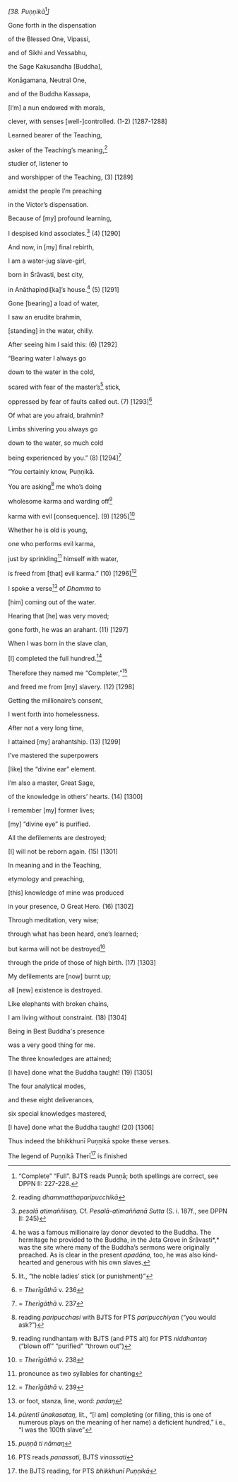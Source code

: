 *\[38. Puṇṇikā*[^1]*\]*

Gone forth in the dispensation

of the Blessed One, Vipassi,

and of Sikhi and Vessabhu,

the Sage Kakusandha \[Buddha\],

Konāgamana, Neutral One,

and of the Buddha Kassapa,

\[I’m\] a nun endowed with morals,

clever, with senses \[well-\]controlled. (1-2) \[1287-1288\]

Learned bearer of the Teaching,

asker of the Teaching’s meaning,[^2]

studier of, listener to

and worshipper of the Teaching, (3) \[1289\]

amidst the people I’m preaching

in the Victor’s dispensation.

Because of \[my\] profound learning,

I despised kind associates.[^3] (4) \[1290\]

And now, in \[my\] final rebirth,

I am a water-jug slave-girl,

born in Śrāvasti, best city,

in Anāthapiṇḍi\[ka\]’s house.[^4] (5) \[1291\]

Gone \[bearing\] a load of water,

I saw an erudite brahmin,

\[standing\] in the water, chilly.

After seeing him I said this: (6) \[1292\]

“Bearing water I always go

down to the water in the cold,

scared with fear of the master’s[^5] stick,

oppressed by fear of faults called out. (7) \[1293\][^6]

Of what are you afraid, brahmin?

Limbs shivering you always go

down to the water, so much cold

being experienced by you.” (8) \[1294\][^7]

“You certainly know, Puṇṇikā.

You are asking[^8] me who’s doing

wholesome karma and warding off[^9]

karma with evil \[consequence\]. (9) \[1295\][^10]

Whether he is old is young,

one who performs evil karma,

just by sprinkling[^11] himself with water,

is freed from \[that\] evil karma.” (10) \[1296\][^12]

I spoke a verse[^13] of *Dhamma* to

\[him\] coming out of the water.

Hearing that \[he\] was very moved;

gone forth, he was an arahant. (11) \[1297\]

When I was born in the slave clan,

\[I\] completed the full hundred.[^14]

Therefore they named me “Completer,”[^15]

and freed me from \[my\] slavery. (12) \[1298\]

Getting the millionaire’s consent,

I went forth into homelessness.

*A*fter not a very long time,

I attained \[my\] arahantship. (13) \[1299\]

I’ve mastered the superpowers

\[like\] the “divine ear” element.

I’m also a master, Great Sage,

of the knowledge in others’ hearts. (14) \[1300\]

I remember \[my\] former lives;

\[my\] “divine eye” is purified.

All the defilements are destroyed;

\[I\] will not be reborn again. (15) \[1301\]

In meaning and in the Teaching,

etymology and preaching,

\[this\] knowledge of mine was produced

in your presence, O Great Hero. (16) \[1302\]

Through meditation, very wise;

through what has been heard, one’s learned;

but karma will not be destroyed[^16]

through the pride of those of high birth. (17) \[1303\]

My defilements are \[now\] burnt up;

all \[new\] existence is destroyed.

Like elephants with broken chains,

I am living without constraint. (18) \[1304\]

Being in Best Buddha's presence

was a very good thing for me.

The three knowledges are attained;

\[I have\] done what the Buddha taught! (19) \[1305\]

The four analytical modes,

and these eight deliverances,

six special knowledges mastered,

\[I have\] done what the Buddha taught! (20) \[1306\]

Thus indeed the bhikkhunī Puṇṇikā spoke these verses.

The legend of Puṇṇikā Therī[^17] is finished

[^1]: “Complete” “Full”. BJTS reads Puṇṇā; both spellings are correct,
    see DPPN II: 227-228.

[^2]: reading *dhammatthaparipucchikā*

[^3]: *pesalā atimaññisaŋ.* Cf. *Pesalā-atimaññanā Sutta* (S. i. 187f.,
    see DPPN II: 245)

[^4]: he was a famous millionaire lay donor devoted to the Buddha. The
    hermitage he provided to the Buddha, in the Jeta Grove in
    Śrāvasti*,* was the site where many of the Buddha’s sermons were
    originally preached. As is clear in the present *apadāna*, too, he
    was also kind-hearted and generous with his own slaves.

[^5]: lit., “the noble ladies’ stick (or punishment)”

[^6]: = *Therīgāthā* v. 236

[^7]: = *Therīgāthā* v. 237

[^8]: reading *paripucchasi* with BJTS for PTS *paripucchiyan* (“you
    would ask?”)

[^9]: reading rundhantaṃ with BJTS (and PTS alt) for PTS *niddhantaŋ*
    (“blown off” “purified” “thrown out”)

[^10]: = *Therīgāthā* v. 238

[^11]: pronounce as two syllables for chanting

[^12]: = *Therīgāthā* v. 239

[^13]: or foot, stanza, line, word: *padaŋ*

[^14]: *pūrentī ūnakasataŋ,* lit., “\[I am\] completing (or filling,
    this is one of numerous plays on the meaning of her name) a
    deficient hundred,” i.e., “I was the 100th slave”

[^15]: *puṇṇā ti nāmaŋ*

[^16]: PTS reads *panassati,* BJTS *vinassati*

[^17]: the BJTS reading, for PTS *bhikkhunī Puṇṇikā*
